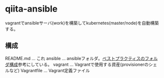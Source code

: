 # qiita-ansible
vagrantでansibleサーバ(work)を構築してkubernetes(master/node)を自動構築する。


## 構成
README.md … これ
ansible … ansibleフォルダ。[ベストプラクティスのフォルダ構成](https://docs.ansible.com/ansible/latest/user_guide/playbooks_best_practices.html#id12)参考にしている。
vagrant … Vagrantで使用する資産(provisionerのシェルなど)
Vagrantfile … Vagrant定義ファイル



